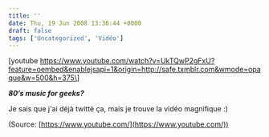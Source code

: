 ```yaml
---
title: ''
date: Thu, 19 Jun 2008 13:36:44 +0000
draft: false
tags: ['Uncategorized', 'Vidéo']
---
```


\[youtube https://www.youtube.com/watch?v=UkTQwP2gFxU?feature=oembed&enablejsapi=1&origin=http://safe.txmblr.com&wmode=opaque&w=500&h=375\]

**_80’s music for geeks?_**

Je sais que j'ai déjà twitté ça, mais je trouve la vidéo magnifique :)

(Source: [https://www.youtube.com/](https://www.youtube.com/))
